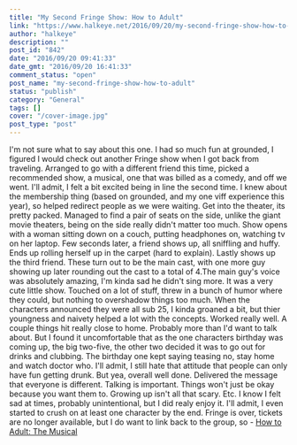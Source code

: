 ```yaml
---
title: "My Second Fringe Show: How to Adult"
link: "https://www.halkeye.net/2016/09/20/my-second-fringe-show-how-to-adult/"
author: "halkeye"
description: ""
post_id: "842"
date: "2016/09/20 09:41:33"
date_gmt: "2016/09/20 16:41:33"
comment_status: "open"
post_name: "my-second-fringe-show-how-to-adult"
status: "publish"
category: "General"
tags: []
cover: "/cover-image.jpg"
post_type: "post"
---
```


I'm not sure what to say about this one. I had so much fun at grounded, I figured I would check out another Fringe show when I got back from traveling. Arranged to go with a different friend this time, picked a recommended show, a musical, one that was billed as a comedy, and off we went. I'll admit, I felt a bit excited being in line the second time. I knew about the membership thing (based on grounded, and my one viff experience this year), so helped redirect people as we were waiting. Get into the theater, its pretty packed. Managed to find a pair of seats on the side, unlike the giant movie theaters, being on the side really didn't matter too much. Show opens with a woman sitting down on a couch, putting headphones on, watching tv on her laptop. Few seconds later, a friend shows up, all sniffling and huffy. Ends up rolling herself up in the carpet (hard to explain). Lastly shows up the third friend. These turn out to be the main cast, with one more guy showing up later rounding out the cast to a total of 4.The main guy's voice was absolutely amazing, I'm kinda sad he didn't sing more. It was a very cute little show. Touched on a lot of stuff, threw in a bunch of humor where they could, but nothing to overshadow things too much. When the characters announced they were all sub 25, I kinda groaned a bit, but thier youngness and naivety helped a lot with the concepts. Worked really well. A couple things hit really close to home. Probably more than I'd want to talk about. But I found it uncomfortable that as the one characters birthday was coming up, the big two-five, the other two decided it was to go out for drinks and clubbing. The birthday one kept saying teasing no, stay home and watch doctor who. I'll admit, I still hate that attitude that people can only have fun getting drunk. But yea, overall well done. Delivered the message that everyone is different. Talking is important. Things won't just be okay because you want them to. Growing up isn't all that scary. Etc. I know I felt sad at times, probably unintentional, but I did realy enjoy it. I'll admit, I even started to crush on at least one character by the end. Fringe is over, tickets are no longer available, but I do want to link back to the group, so - [How to Adult: The Musical](http://thecultch.com/event/vancouver-fringe-festival-2016-presents-adult-musical/)